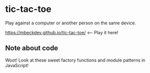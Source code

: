 # tic-tac-toe

Play against a computer or another person on the same device.

https://mbeckdev.github.io/tic-tac-toe/ <-- Play it here!

## Note about code

Woot! Look at these sweet factory functions and module patterns in JavaScript!
